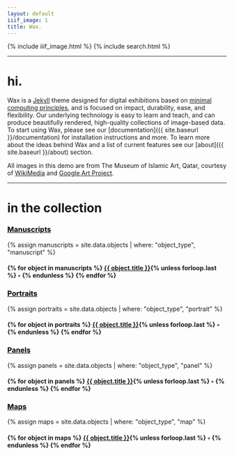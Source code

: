 ```yaml
---
layout: default
iiif_image: 1
title: Wax.
---
```


{% include iiif_image.html %}
{% include search.html %}
<hr>

# hi.

Wax is a [Jekyll](http://jekyllrb.com) theme designed for digital exhibitions based on [minimal computing principles](http://go-dh.github.io/mincomp/), and is focused on impact, durability, ease, and flexibility. Our underlying technology is easy to learn and teach, and can produce beautifully rendered, high-quality collections of image-based data. To start using Wax, please see our [documentation]({{ site.baseurl }}/documentation) for installation instructions and more. To learn more about the ideas behind Wax and a list of current features see our [about]({{ site.baseurl }}/about) section.

All images in this demo are from The Museum of Islamic Art, Qatar, courtesy of [WikiMedia](https://commons.wikimedia.org/wiki/Category:Google_Art_Project_works_in_The_Museum_of_Islamic_Art,_Qatar) and [Google Art Project](https://www.google.com/culturalinstitute/about/artproject/).

<hr>

# in the collection

<h3><a href="{{ site.baseurl }}/manuscripts" style="color:black">Manuscripts</a></h3>
{% assign manuscripts = site.data.objects | where: "object_type", "manuscript" %}
<h4>
  {% for object in manuscripts %}
  <a href="{{ site.baseurl }}/objects/{{ object.id }}">{{ object.title }}</a>{% unless forloop.last %} &#9702; {% endunless %}
  {% endfor %}
</h4>

<h3><a href="{{ site.baseurl }}/portraits" style="color:black">Portraits</a></h3>
{% assign portraits = site.data.objects | where: "object_type", "portrait" %}
<h4>
  {% for object in portraits %}
  <a href="{{ site.baseurl }}/objects/{{ object.id }}">{{ object.title }}</a>{% unless forloop.last %} &#9702; {% endunless %}
  {% endfor %}
</h4>

<h3><a href="{{ site.baseurl }}/panels" style="color:black">Panels</a></h3>
{% assign panels = site.data.objects | where: "object_type", "panel" %}
<h4>
  {% for object in panels %}
  <a href="{{ site.baseurl }}/objects/{{ object.id }}">{{ object.title }}</a>{% unless forloop.last %} &#9702; {% endunless %}
  {% endfor %}
</h4>

<h3><a href="{{ site.baseurl }}/objects/4" style="color:black">Maps</a></h3>
{% assign maps = site.data.objects | where: "object_type", "map" %}
<h4>
  {% for object in maps %}
  <a href="{{ site.baseurl }}/objects/{{ object.id }}">{{ object.title }}</a>{% unless forloop.last %} &#9702; {% endunless %}
  {% endfor %}
</h4>
